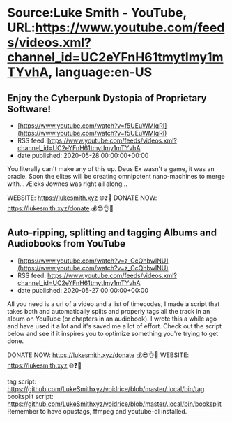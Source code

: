 # Source:Luke Smith - YouTube, URL:https://www.youtube.com/feeds/videos.xml?channel_id=UC2eYFnH61tmytImy1mTYvhA, language:en-US

## Enjoy the Cyberpunk Dystopia of Proprietary Software!
 - [https://www.youtube.com/watch?v=f5UEuWMlqRI](https://www.youtube.com/watch?v=f5UEuWMlqRI)
 - RSS feed: https://www.youtube.com/feeds/videos.xml?channel_id=UC2eYFnH61tmytImy1mTYvhA
 - date published: 2020-05-28 00:00:00+00:00

You literally can't make any of this up. Deus Ex wasn't a game, it was an oracle. Soon the elites will be creating omnipotent nano-machines to merge with... Æleks Jownes was right all along...

WEBSITE: https://lukesmith.xyz 🌐❓🔎
DONATE NOW: https://lukesmith.xyz/donate 💰😎👌💯

## Auto-ripping, splitting and tagging Albums and Audiobooks from YouTube
 - [https://www.youtube.com/watch?v=z_CcQhbwINU](https://www.youtube.com/watch?v=z_CcQhbwINU)
 - RSS feed: https://www.youtube.com/feeds/videos.xml?channel_id=UC2eYFnH61tmytImy1mTYvhA
 - date published: 2020-05-27 00:00:00+00:00

All you need is a url of a video and a list of timecodes, I made a script that takes both and automatically splits and properly tags all the track in an album on YouTube (or chapters in an audiobook). I wrote this a while ago and have used it a lot and it's saved me a lot of effort. Check out the script below and see if it inspires you to optimize something you're trying to get done.

DONATE NOW: https://lukesmith.xyz/donate 💰😎👌💯
WEBSITE: https://lukesmith.xyz 🌐❓🔎

tag script: https://github.com/LukeSmithxyz/voidrice/blob/master/.local/bin/tag
booksplit script: https://github.com/LukeSmithxyz/voidrice/blob/master/.local/bin/booksplit
Remember to have opustags, ffmpeg and youtube-dl installed.

